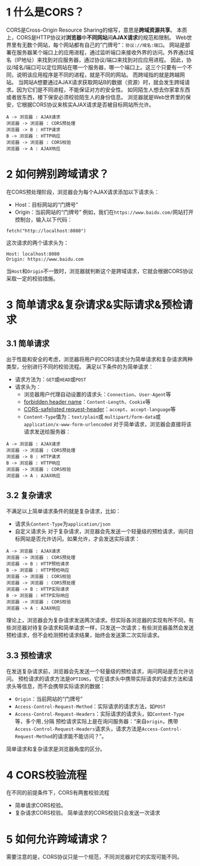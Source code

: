 # 1 什么是CORS？
CORS是Cross-Origin Resource Sharing的缩写，意思是**跨域资源共享**。
本质上，CORS是HTTP协议对**浏览器**中**不同网站**间**AJAX请求**的规范和限制。
Web世界里有无数个网站，每个网站都有自己的”门牌号“：`协议://域名:端口`。
网站是部署在服务器某个端口上的应用进程，通过监听端口来接收外界的访问。外界通过域名（IP地址）来找到对应服务器，通过协议/端口来找到对应应用进程。
因此，协议/域名/端口可以定位网站在哪一个服务器，哪一个端口上。这三个只要有一个不同，说明该应用程序是不同的进程，就是不同的网站。
而跨域指的就是跨越网站。
当网站A想要通过AJAX请求获取网站B的数据（资源）时，就会发生跨域请求。因为它们是不同进程，不能保证对方的安全性。
如同陌生人想去你家拿东西或者放东西，楼下保安必须校验陌生人的身份信息。
浏览器就是Web世界里的保安，它根据CORS协议来核实AJAX请求是否被目标网站所允许。
```plantuml
A -> 浏览器 : AJAX请求
浏览器 -> 浏览器 : CORS预处理
浏览器 -> B : HTTP请求
B -> 浏览器 : HTTP响应
浏览器 -> 浏览器 : CORS校验
浏览器 -> A : AJAX响应
```
# 2 如何辨别跨域请求？
在CORS预处理阶段，浏览器会为每个AJAX请求添加以下请求头：
- Host：目标网站的“门牌号”
- Origin：当前网站的“门牌号”
例如，我们在`https://www.baidu.com/`网站打开控制台，输入以下代码：
```
fetch("http://localhost:8080")
```
这次请求的两个请求头为：
```
Host: localhost:8080
Origin: https://www.baidu.com
```
当`Host`和`Origin`不一致时，浏览器就判断这个是跨域请求，它就会根据CORS协议采取一定的校验措施。
# 3 简单请求&复杂请求&实际请求&预检请求
## 3.1 简单请求
出于性能和安全的考虑，浏览器将用户的CORS请求分为简单请求和复杂请求两种类型，分别进行不同的校验流程。
满足以下条件的为简单请求：
- 请求方法为：`GET`或`HEAD`或`POST`
- 请求头为：
	- 浏览器用户代理自动设置的请求头：`Connection`、`User-Agent`等
	- [forbidden header name](https://fetch.spec.whatwg.org/#forbidden-header-name)：`Content-Length`、`Cookie`等
	- [CORS-safelisted request-header](https://fetch.spec.whatwg.org/#cors-safelisted-request-header)：`accept`、`accept-language`等
	- `Content-Type`值为：`text/plain`或 `multipart/form-data`或`application/x-www-form-urlencoded`
对于简单请求，浏览器会直接将该请求发送给服务器：
```plantuml
A -> 浏览器 : AJAX请求
浏览器 -> 浏览器 : CORS预处理
浏览器 -> B : HTTP请求
B -> 浏览器 : HTTP响应
浏览器 -> 浏览器 : CORS校验
浏览器 -> A : AJAX响应
```
## 3.2 复杂请求
不满足以上简单请求条件的就是复杂请求，比如：
- 请求头`Content-Type`为`application/json`
- 自定义请求头
对于复杂请求，浏览器会先发送一个轻量级的预检请求，询问目标网站是否允许访问。如果允许，才会发送实际请求：
```plantuml
A -> 浏览器 : AJAX请求
浏览器 -> 浏览器 : CORS预处理
浏览器 -> B : HTTP预检请求
B -> 浏览器 : HTTP预检响应
浏览器 -> 浏览器 : CORS校验
浏览器 -> 浏览器 : CORS预处理
浏览器 -> B : HTTP实际请求
B -> 浏览器 : HTTP实际响应
浏览器 -> 浏览器 : CORS校验
浏览器 -> A : AJAX响应
```
理论上，浏览器会为复杂请求发送两次请求。但实际各浏览器的实现有所不同，有些浏览器对待复杂请求和简单请求一样，只发送一次请求；有些浏览器虽然会发送预检请求，但不会检测预检请求结果，始终会发送第二次实际请求。
## 3.3 预检请求
在发送复杂请求前，浏览器会先发送一个轻量级的预检请求，询问网站是否允许访问。
预检请求的请求方法是`OPTIONS`，它在请求头中携带实际请求的请求方法和请求头等信息，而不会携带实际请求的数据：
- `Origin`：当前网站的“门牌号”
- `Access-Control-Request-Method`：实际请求的请求方法，如`POST`
- `Access-Control-Request-Headers`：实际请求的请求头，如`Content-Type`等，多个用`,`分隔
预检请求实际上是在询问服务器：“来自`origin`，携带`Access-Control-Request-Headers`请求头，请求方法是`Access-Control-Request-Method`的请求能不能访问？”。


简单请求和复杂请求是浏览器角度的区分。


# 4 CORS校验流程
在不同的前提条件下，CORS有两套校验流程
- 简单请求CORS校验。
- 复杂请求CORS校验。
简单请求的CORS校验只会发送一次请求

# 5 如何允许跨域请求？


需要注意的是，CORS协议只是一个规范，不同浏览器对它的实现可能不同。